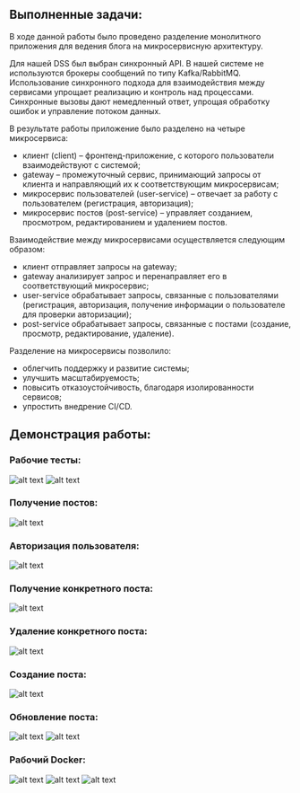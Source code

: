 ## Выполненные задачи:

В ходе данной работы было проведено разделение монолитного приложения для ведения блога на микросервисную архитектуру.

Для нашей DSS был выбран синхронный API. В нашей системе не используются брокеры сообщений по типу Kafka/RabbitMQ. Использование синхронного подхода для взаимодействия между сервисами упрощает реализацию и контроль над процессами. Синхронные вызовы дают немедленный ответ, упрощая обработку ошибок и управление потоком данных.

В результате работы приложение было разделено на четыре микросервиса:

- клиент (client) – фронтенд-приложение, с которого пользователи взаимодействуют с системой;
- gateway – промежуточный сервис, принимающий запросы от клиента и направляющий их к соответствующим микросервисам;
- микросервис пользователей (user-service) – отвечает за работу с пользователем (регистрация, авторизация);
- микросервис постов (post-service) – управляет созданием, просмотром, редактированием и удалением постов.

Взаимодействие между микросервисами осуществляется следующим образом:

- клиент отправляет запросы на gateway;
- gateway анализирует запрос и перенаправляет его в соответствующий микросервис;
- user-service обрабатывает запросы, связанные с пользователями (регистрация, авторизация, получение информации о пользователе для проверки авторизации);
- post-service обрабатывает запросы, связанные с постами (создание, просмотр, редактирование, удаление).

Разделение на микросервисы позволило:

- облегчить поддержку и развитие системы;
- улучшить масштабируемость;
- повысить отказоустойчивость, благодаря изолированности сервисов;
- упростить внедрение CI/CD.

## Демонстрация работы:

### Рабочие тесты:
![alt text](image-13.png)
![alt text](image-18.png)

### Получение постов:
![alt text](image-19.png)

### Авторизация пользователя:
![alt text](image-20.png)

### Получение конкретного поста:
![alt text](image-25.png)

### Удаление конкретного поста:
![alt text](image-24.png)

### Создание поста:
![alt text](image-21.png)

### Обновление поста:
![alt text](image-22.png)
![alt text](image-23.png)

### Рабочий Docker:
![alt text](image-15.png)
![alt text](image-16.png)
![alt text](image-17.png)